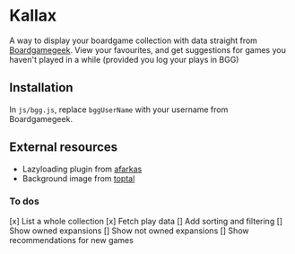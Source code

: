 # Kallax
A way to display your boardgame collection with data straight from [Boardgamegeek](https://boardgamegeek.com).
View your favourites, and get suggestions for games you haven't played in a while (provided you log your plays in BGG)

## Installation
In `js/bgg.js`, replace `bggUserName` with your username from Boardgamegeek.

## External resources
* Lazyloading plugin from [afarkas](https://afarkas.github.io/lazysizes/)
* Background image from [toptal](https://www.toptal.com/designers/subtlepatterns/what-the-hex-dark/)

### To dos
[x] List a whole collection
[x] Fetch play data
[] Add sorting and filtering
[] Show owned expansions
[] Show not owned expansions
[] Show recommendations for new games